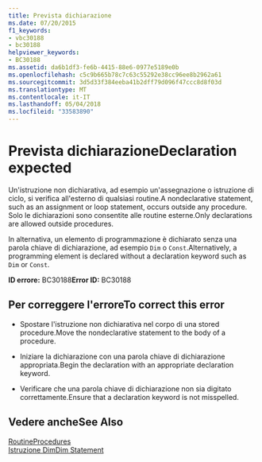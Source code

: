 ```yaml
---
title: Prevista dichiarazione
ms.date: 07/20/2015
f1_keywords:
- vbc30188
- bc30188
helpviewer_keywords:
- BC30188
ms.assetid: da6b1df3-fe6b-4415-88e6-0977e5189e0b
ms.openlocfilehash: c5c9b665b78c7c63c55292e38cc96ee8b2962a61
ms.sourcegitcommit: 3d5d33f384eeba41b2dff79d096f47ccc8d8f03d
ms.translationtype: MT
ms.contentlocale: it-IT
ms.lasthandoff: 05/04/2018
ms.locfileid: "33583890"
---
```

# <a name="declaration-expected"></a><span data-ttu-id="2977e-102">Prevista dichiarazione</span><span class="sxs-lookup"><span data-stu-id="2977e-102">Declaration expected</span></span>
<span data-ttu-id="2977e-103">Un'istruzione non dichiarativa, ad esempio un'assegnazione o istruzione di ciclo, si verifica all'esterno di qualsiasi routine.</span><span class="sxs-lookup"><span data-stu-id="2977e-103">A nondeclarative statement, such as an assignment or loop statement, occurs outside any procedure.</span></span> <span data-ttu-id="2977e-104">Solo le dichiarazioni sono consentite alle routine esterne.</span><span class="sxs-lookup"><span data-stu-id="2977e-104">Only declarations are allowed outside procedures.</span></span>  
  
 <span data-ttu-id="2977e-105">In alternativa, un elemento di programmazione è dichiarato senza una parola chiave di dichiarazione, ad esempio `Dim` o `Const`.</span><span class="sxs-lookup"><span data-stu-id="2977e-105">Alternatively, a programming element is declared without a declaration keyword such as `Dim` or `Const`.</span></span>  
  
 <span data-ttu-id="2977e-106">**ID errore:** BC30188</span><span class="sxs-lookup"><span data-stu-id="2977e-106">**Error ID:** BC30188</span></span>  
  
## <a name="to-correct-this-error"></a><span data-ttu-id="2977e-107">Per correggere l'errore</span><span class="sxs-lookup"><span data-stu-id="2977e-107">To correct this error</span></span>  
  
-   <span data-ttu-id="2977e-108">Spostare l'istruzione non dichiarativa nel corpo di una stored procedure.</span><span class="sxs-lookup"><span data-stu-id="2977e-108">Move the nondeclarative statement to the body of a procedure.</span></span>  
  
-   <span data-ttu-id="2977e-109">Iniziare la dichiarazione con una parola chiave di dichiarazione appropriata.</span><span class="sxs-lookup"><span data-stu-id="2977e-109">Begin the declaration with an appropriate declaration keyword.</span></span>  
  
-   <span data-ttu-id="2977e-110">Verificare che una parola chiave di dichiarazione non sia digitato correttamente.</span><span class="sxs-lookup"><span data-stu-id="2977e-110">Ensure that a declaration keyword is not misspelled.</span></span>  
  
## <a name="see-also"></a><span data-ttu-id="2977e-111">Vedere anche</span><span class="sxs-lookup"><span data-stu-id="2977e-111">See Also</span></span>  
 [<span data-ttu-id="2977e-112">Routine</span><span class="sxs-lookup"><span data-stu-id="2977e-112">Procedures</span></span>](../../../visual-basic/programming-guide/language-features/procedures/index.md)  
 [<span data-ttu-id="2977e-113">Istruzione Dim</span><span class="sxs-lookup"><span data-stu-id="2977e-113">Dim Statement</span></span>](../../../visual-basic/language-reference/statements/dim-statement.md)
